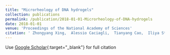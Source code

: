 ```yaml
---
title: "Microrheology of DNA hydrogels"
collection: publications
permalink: /publication/2018-01-01-Microrheology-of-DNA-hydrogels
date: 2018-01-01
venue: 'Proceedings of the National Academy of Sciences'
citation: ' Zhongyang Xing,  Alessio Caciagli,  Tianyang Cao,  Iliya Stoev,  Mykolas Zupkauskas,  Thomas O’Neill,  Tobias Wenzel,  Robin Lamboll,  Dongsheng Liu,  Erika Eiser, &quot;Microrheology of DNA hydrogels.&quot; Proceedings of the National Academy of Sciences, 2018.'
---
```

Use [Google Scholar](https://scholar.google.com/scholar?q=Microrheology+of+DNA+hydrogels){:target="_blank"} for full citation